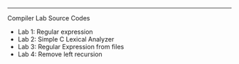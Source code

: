---------------
Compiler Lab Source Codes
- Lab 1: Regular expression
- Lab 2: Simple C Lexical Analyzer
- Lab 3: Regular Expression from files
- Lab 4: Remove left recursion
